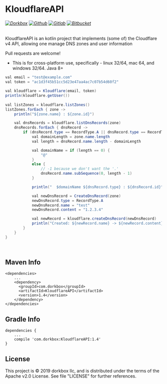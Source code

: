 KloudflareAPI
=======

###### [![Dorkbox](https://badge.dorkbox.com/dorkbox.svg "Dorkbox")](https://git.dorkbox.com/dorkbox/KloudflareAPI) [![Github](https://badge.dorkbox.com/github.svg "Github")](https://github.com/dorkbox/KloudflareAPI) [![Gitlab](https://badge.dorkbox.com/gitlab.svg "Gitlab")](https://gitlab.com/dorkbox/KloudflareAPI) [![Bitbucket](https://badge.dorkbox.com/bitbucket.svg "Bitbucket")](https://bitbucket.org/dorkbox/KloudflareAPI)


KloudflareAPI is an kotlin project that implements (some of) the Cloudflare v4 API, allowing one manage DNS zones and user information

Pull requests are welcome!

- This is for cross-platform use, specifically - linux 32/64, mac 64, and windows 32/64. Java 8+
    
``` java
val email = "test@example.com"
val token = "ac1d3f45b51cc5d23e47aa4ac7c07b54d60f2"

val kloudflare = Kloudflare(email, token)
println(kloudflare.getUser())
        
val listZones = kloudflare.listZones()
listZones.forEach { zone ->
    println("${zone.name} : ${zone.id}")

    val dnsRecords = kloudflare.listDnsRecords(zone)
    dnsRecords.forEach { dnsRecord ->
        if (dnsRecord.type == RecordType.A || dnsRecord.type == RecordType.AAAA) {
            val domainLength = zone.name.length
            val length = dnsRecord.name.length - domainLength

            val domainName = if (length == 0) {
                "@"
            }
            else {
                // -1 because we don't want the '.'
                dnsRecord.name.subSequence(0, length - 1)
            }

            println("  $domainName ${dnsRecord.type} : ${dnsRecord.id}")

            val newDnsRecord = CreateDnsRecord(zone)
            newDnsRecord.type = RecordType.A
            newDnsRecord.name = "test"
            newDnsRecord.content = "1.2.3.4"

            val newRecord = kloudflare.createDnsRecord(newDnsRecord)
            println("Created: ${newRecord.name} -> ${newRecord.content}")
        }
    }
}
```

&nbsp; 
&nbsp; 

Maven Info
---------
```
<dependencies>
    ...
    <dependency>
      <groupId>com.dorkbox</groupId>
      <artifactId>KloudflareAPI</artifactId>
      <version>1.4</version>
    </dependency>
</dependencies>
```

Gradle Info
---------
````
dependencies {
    ...
    compile 'com.dorkbox:KloudflareAPI:1.4'
}
````

License
---------
This project is © 2019 dorkbox llc, and is distributed under the terms of the Apache v2.0 License. See file "LICENSE" for further references.


